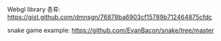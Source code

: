 Webgl library 종류: https://gist.github.com/dmnsgn/76878ba6903cf15789b712464875cfdc

snake game example: https://github.com/EvanBacon/snake/tree/master